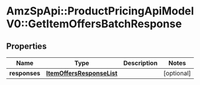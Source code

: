 # AmzSpApi::ProductPricingApiModelV0::GetItemOffersBatchResponse

## Properties
Name | Type | Description | Notes
------------ | ------------- | ------------- | -------------
**responses** | [**ItemOffersResponseList**](ItemOffersResponseList.md) |  | [optional] 

